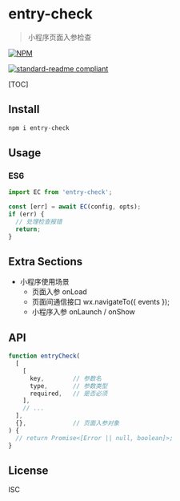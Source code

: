 # entry-check

> 小程序页面入参检查



[![NPM](https://nodei.co/npm/entry-check.png)](https://nodei.co/npm/entry-check/)

[![standard-readme compliant](https://img.shields.io/badge/readme%20style-standard-brightgreen.svg?style=flat-square)](https://github.com/RichardLitt/standard-readme)

[TOC]

## Install

```javascript
npm i entry-check
```

## Usage
### ES6
```javascript
import EC from 'entry-check';

const [err] = await EC(config, opts);
if (err) {
  // 处理检查报错
  return;
}
```

## Extra Sections
+ 小程序使用场景
  - 页面入参 onLoad
  - 页面间通信接口 wx.navigateTo({ events });
  - 小程序入参 onLaunch / onShow

## API
```javascript
function entryCheck(
  [
    [
      key,        // 参数名
      type,       // 参数类型
      required,   // 是否必须
    ],
    // ...
  ],
  {},             // 页面入参对象
) {
  // return Promise<[Error || null, boolean]>;
}
```

## License

ISC